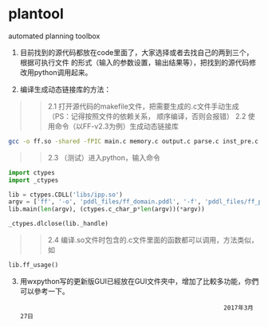 # plantool
automated planning toolbox

1. 目前找到的源代码都放在code里面了，大家选择或者去找自己的两到三个，根据可执行文件
的形式（输入的参数设置，输出结果等），把找到的源代码修改用python调用起来。

2. 编译生成动态链接库的方法：
>>2.1 打开源代码的makefile文件，把需要生成的.c文件手动生成（PS：记得按照文件的依赖关系，
顺序编译，否则会报错）
>>2.2 使用命令（以FF-v2.3为例）生成动态链接库
```bash
gcc -o ff.so -shared -fPIC main.c memory.c output.c parse.c inst_pre.c inst_easy.c inst_hard.c inst_final.c orderings.c relax.c search.c scan-fct_pddl.tab.c scan-ops_pddl.tab.c
```
>>2.3 （测试）进入python，输入命令
```python
import ctypes
import _ctypes

lib = ctypes.CDLL('libs/ipp.so')
argv = ['ff', '-o', 'pddl_files/ff_domain.pddl', '-f', 'pddl_files/ff_problem.pddl']
lib.main(len(argv), (ctypes.c_char_p*len(argv))(*argv))

_ctypes.dlclose(lib._handle)
```
>>2.4 编译.so文件时包含的.c文件里面的函数都可以调用，方法类似，如
```python
lib.ff_usage()
```

3. 用wxpython写的更新版GUI已經放在GUI文件夾中，增加了比較多功能，你們可以參考一下。



                                                                2017年3月27日
